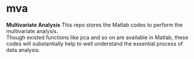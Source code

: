 # mva
**Multivariate Analysis**
This repo stores the Matlab codes to perform the multivariate analysis. </br>
Though existed functions like pca and so on are available in Matlab, these codes will substantially help to well understand the essential process of data analysis. </br>
